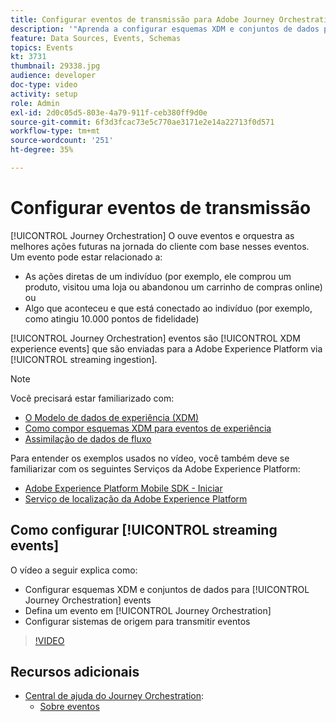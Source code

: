 ```yaml
---
title: Configurar eventos de transmissão para Adobe Journey Orchestration
description: '"Aprenda a configurar esquemas XDM e conjuntos de dados para eventos do Journey Orchestration, definir um evento no Journey Orchestration e configurar sistemas de origem para transmitir eventos"'
feature: Data Sources, Events, Schemas
topics: Events
kt: 3731
thumbnail: 29338.jpg
audience: developer
doc-type: video
activity: setup
role: Admin
exl-id: 2d0c05d5-803e-4a79-911f-ceb380ff9d0e
source-git-commit: 6f3d3fcac73e5c770ae3171e2e14a22713f0d571
workflow-type: tm+mt
source-wordcount: '251'
ht-degree: 35%

---
```


# Configurar eventos de transmissão

[!UICONTROL Journey Orchestration] O ouve eventos e orquestra as melhores ações futuras na jornada do cliente com base nesses eventos. Um evento pode estar relacionado a:

* As ações diretas de um indivíduo (por exemplo, ele comprou um produto, visitou uma loja ou abandonou um carrinho de compras online) ou
* Algo que aconteceu e que está conectado ao indivíduo (por exemplo, como atingiu 10.000 pontos de fidelidade)

[!UICONTROL Journey Orchestration] eventos são [!UICONTROL XDM experience events] que são enviadas para a Adobe Experience Platform via [!UICONTROL streaming ingestion].

>[!NOTE]
>
>Você precisará estar familiarizado com:
>
>* [O Modelo de dados de experiência (XDM)](https://docs.adobe.com/content/help/pt-BR/platform-learn/tutorials/schemas/understanding-the-xdm-system-and-experience-data-model.html)
>* [Como compor esquemas XDM para eventos de experiência](https://docs.adobe.com/content/help/pt-BR/platform-learn/tutorials/schemas/create-your-first-schema-with-out-of-the-box-components.html)
>* [Assimilação de dados de fluxo](https://docs.adobe.com/content/help/en/platform-learn/tutorials/data-ingestion/understanding-streaming-ingestion.html)
>
>Para entender os exemplos usados no vídeo, você também deve se familiarizar com os seguintes Serviços da Adobe Experience Platform:
>
>* [Adobe Experience Platform Mobile SDK - Iniciar](https://docs.adobe.com/content/help/pt-BR/core-services-learn/tutorials/launch-mobile/understanding-the-mobile-sdks.html)
>* [Serviço de localização da Adobe Experience Platform](https://docs.adobe.com/content/help/pt-BR/places/using/home.html)


## Como configurar [!UICONTROL streaming events]

O vídeo a seguir explica como:

* Configurar esquemas XDM e conjuntos de dados para [!UICONTROL Journey Orchestration] events
* Defina um evento em [!UICONTROL Journey Orchestration]
* Configurar sistemas de origem para transmitir eventos

>[!VIDEO](https://video.tv.adobe.com/v/29338?quality=12)

## Recursos adicionais

* [Central de ajuda do Journey Orchestration](https://docs.adobe.com/content/help/pt-BR/journeys/using/journey-orchestration-home.html):
   * [Sobre eventos](https://docs.adobe.com/content/help/en/journeys/using/events-journeys/about-events.html)
